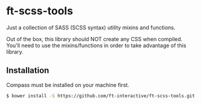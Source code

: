 # ft-scss-tools

Just a collection of SASS (SCSS syntax) utility mixins and functions.

Out of the box, this library should NOT create any CSS when compiled. You'll need to use the mixins/functions in order to take advantage of this library.

## Installation

Compass must be installed on your machine first.

```bash
$ bower install -S https://github.com/ft-interactive/ft-scss-tools.git
```

